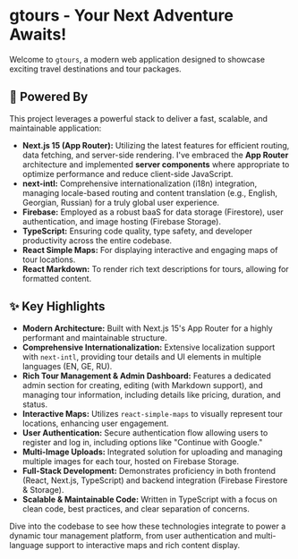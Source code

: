 # gtours - Your Next Adventure Awaits!

Welcome to `gtours`, a modern web application designed to showcase exciting travel destinations and tour packages.

## 🚀 Powered By

This project leverages a powerful stack to deliver a fast, scalable, and maintainable application:

- **Next.js 15 (App Router):** Utilizing the latest features for efficient routing, data fetching, and server-side rendering. I've embraced the **App Router** architecture and implemented **server components** where appropriate to optimize performance and reduce client-side JavaScript.
- **next-intl:** Comprehensive internationalization (i18n) integration, managing locale-based routing and content translation (e.g., English, Georgian, Russian) for a truly global user experience.
- **Firebase:** Employed as a robust baaS for data storage (Firestore), user authentication, and image hosting (Firebase Storage).
- **TypeScript:** Ensuring code quality, type safety, and developer productivity across the entire codebase.
- **React Simple Maps:** For displaying interactive and engaging maps of tour locations.
- **React Markdown:** To render rich text descriptions for tours, allowing for formatted content.

## ✨ Key Highlights

- **Modern Architecture:** Built with Next.js 15's App Router for a highly performant and maintainable structure.
- **Comprehensive Internationalization:** Extensive localization support with `next-intl`, providing tour details and UI elements in multiple languages (EN, GE, RU).
- **Rich Tour Management & Admin Dashboard:** Features a dedicated admin section for creating, editing (with Markdown support), and managing tour information, including details like pricing, duration, and status.
- **Interactive Maps:** Utilizes `react-simple-maps` to visually represent tour locations, enhancing user engagement.
- **User Authentication:** Secure authentication flow allowing users to register and log in, including options like "Continue with Google."
- **Multi-Image Uploads:** Integrated solution for uploading and managing multiple images for each tour, hosted on Firebase Storage.
- **Full-Stack Development:** Demonstrates proficiency in both frontend (React, Next.js, TypeScript) and backend integration (Firebase Firestore & Storage).
- **Scalable & Maintainable Code:** Written in TypeScript with a focus on clean code, best practices, and clear separation of concerns.

Dive into the codebase to see how these technologies integrate to power a dynamic tour management platform, from user authentication and multi-language support to interactive maps and rich content display.
